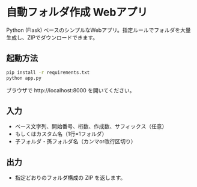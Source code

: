 
# 自動フォルダ作成 Webアプリ

Python (Flask) ベースのシンプルなWebアプリ。指定ルールでフォルダを大量生成し、ZIPでダウンロードできます。

## 起動方法
```bash
pip install -r requirements.txt
python app.py
```
ブラウザで http://localhost:8000 を開いてください。

## 入力
- ベース文字列、開始番号、桁数、作成数、サフィックス（任意）
- もしくはカスタム名（1行=1フォルダ）
- 子フォルダ・孫フォルダ名（カンマor改行区切り）

## 出力
- 指定どおりのフォルダ構成の ZIP を返します。
